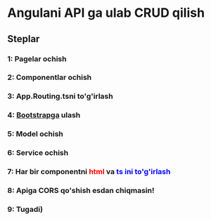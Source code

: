 # Angulani API ga ulab CRUD qilish
## Steplar
### 1: Pagelar ochish
### 2: Componentlar ochish
### 3: App.Routing.tsni to'g'irlash
### 4: <a href="https://youtu.be/QXCYhtila1E?si=AhijPnGJOznH008Q">Bootstrapga<a> ulash 
### 5: Model ochish
### 6: Service ochish
### 7: Har bir componentni <span style="color: red">html</span> va <span style="color: blue">ts<span> ini to'g'irlash  
### 8: Apiga CORS qo'shish esdan chiqmasin!
### 9: Tugadi)